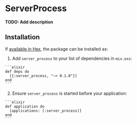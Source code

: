 # ServerProcess

**TODO: Add description**

## Installation

If [available in Hex](https://hex.pm/docs/publish), the package can be installed as:

  1. Add `server_process` to your list of dependencies in `mix.exs`:

    ```elixir
    def deps do
      [{:server_process, "~> 0.1.0"}]
    end
    ```

  2. Ensure `server_process` is started before your application:

    ```elixir
    def application do
      [applications: [:server_process]]
    end
    ```

